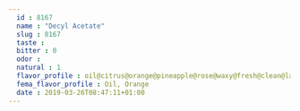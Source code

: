 ```yaml
---
  id : 8167
  name : "Decyl Acetate"
  slug : 8167
  taste : 
  bitter : 0
  odor : 
  natural : 1
  flavor_profile : oil@citrus@orange@pineapple@rose@waxy@fresh@clean@laundered cloths@soapy
  fema_flavor_profile : Oil, Orange
  date : 2019-03-26T08:47:11+01:00
---
```



